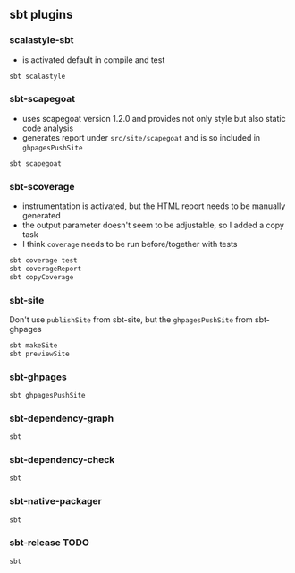 ## sbt plugins

### scalastyle-sbt

- is activated default in compile and test

```scala
sbt scalastyle
```

### sbt-scapegoat

- uses scapegoat version 1.2.0 and provides not only style but also static code analysis
- generates report under `src/site/scapegoat` and is so included in `ghpagesPushSite`

```scala
sbt scapegoat
```

### sbt-scoverage

- instrumentation is activated, but the HTML report needs to be manually generated
- the output parameter doesn't seem to be adjustable, so I added a copy task
- I think `coverage` needs to be run before/together with tests

```scala
sbt coverage test
sbt coverageReport
sbt copyCoverage
```

### sbt-site

Don't use `publishSite` from sbt-site, but the `ghpagesPushSite` from sbt-ghpages

```scala
sbt makeSite
sbt previewSite
```

### sbt-ghpages

```scala
sbt ghpagesPushSite
```

### sbt-dependency-graph

```scala
sbt
```

### sbt-dependency-check

```scala
sbt
```

### sbt-native-packager

```scala
sbt
```

### sbt-release TODO

```scala
sbt
```
